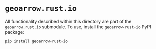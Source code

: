 # `geoarrow.rust.io`

All functionality described within this directory are part of the `geoarrow.rust.io` submodule. To use, install the `geoarrow-rust-io` PyPI package:

```
pip install geoarrow-rust-io
```
